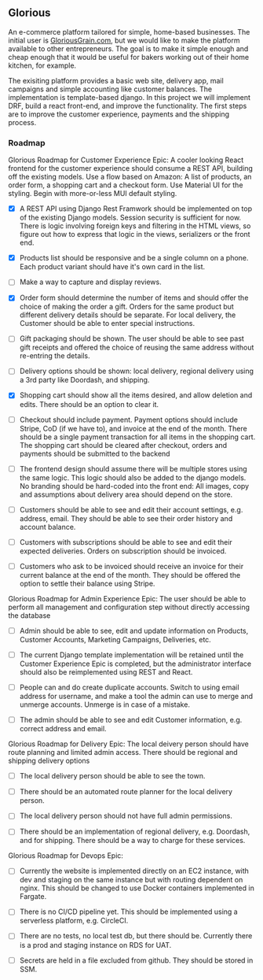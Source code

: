 ## Glorious ##


An e-commerce platform tailored for simple, home-based businesses. The initial user is [GloriousGrain.com](https://GloriousGrain.com), 
but we would like to make the platform available to other entrepreneurs. The goal is to make it simple enough and cheap enough that it would be useful for bakers working out of their home kitchen, for example.


The exisiting platform provides a basic web site, delivery app, mail campaigns and simple accounting like customer balances.
The implementation is template-based django. In this project we will implement DRF, build a react front-end, and improve the
functionality. The first steps are to improve the customer experience, payments and the shipping process.

### Roadmap ###

Glorious Roadmap for Customer Experience Epic: A cooler looking React frontend for the customer experience should consume a REST API, building off the existing models. Use a flow based on Amazon: A list of products, an order form, a shopping cart and a checkout form. Use Material UI for the styling. Begin with more-or-less MUI default styling.

- [x] A REST API using Django Rest Framwork should be implemented on top of the existing Django models. Session security is sufficient for now. There is logic involving foreign keys and filtering in the HTML views, so figure out how to express that logic in the views, serializers or the front end.


- [x] Products list should be responsive and be a single column on a phone. Each product variant should have it's own card in the list.

- [ ] Make a way to capture and display reviews. 

- [x] Order form should determine the number of items and should offer the choice of making the order a gift. Orders for the same product but different delivery details should be separate. For local delivery, the Customer should be able to enter special instructions.

- [ ] Gift packaging should be shown. The user should be able to see past gift receipts and offered the choice of reusing the same address without re-entring the details. 
  
- [ ] Delivery options should be shown: local delivery, regional delivery using a 3rd party like Doordash, and shipping.

- [x] Shopping cart should show all the items desired, and allow deletion and edits. There should be an option to clear it.

- [ ] Checkout should include payment. Payment options should include Stripe, CoD (if we have to), and invoice at the end of the month. There should be a single payment transaction for all items in the shopping cart. The shopping cart should be cleared after checkout, orders and payments should be submitted to the backend 

- [ ] The frontend design should assume there will be multiple stores using the same logic. This logic should also be added to the django models. No branding should be hard-coded into the front end: All images, copy and assumptions about delivery area should depend on the store.

- [ ] Customers should be able to see and edit their account settings, e.g. address, email. They should be able to see their order history and account balance.

- [ ] Customers with subscriptions should be able to see and edit their expected deliveries. Orders on subscription should be invoiced.

- [ ] Customers who ask to be invoiced should receive an invoice for their current balance at the end of the month. They should be offered the option to settle their balance using Stripe.

Glorious Roadmap for Admin Experience Epic: The user should be able to perform all management and configuration step without directly accessing the database

- [ ] Admin should be able to see, edit and update information on Products, Customer Accounts, Marketing Campaigns, Deliveries, etc.

- [ ] The current Django template implementation will be retained until the Customer Experience Epic is completed, but the administrator interface should also be reimplemented using REST and React.

- [ ] People can and do create duplicate accounts. Switch to using email address for username, and make a tool the admin can use to merge and unmerge accounts. Unmerge is in case of a mistake.

- [ ] The admin should be able to see and edit Customer information, e.g. correct address and email.

Glorious Roadmap for Delivery Epic: The local deivery person should have route planning and limited admin access. There should be regional and shipping delivery options

- [ ] The local delivery person should be able to see the town.

- [ ] There should be an automated route planner for the local delivery person.

- [ ] The local delivery person should not have full admin permissions.

- [ ] There should be an implementation of regional delivery, e.g. Doordash, and for shipping. There should be a way to charge for these services.

Glorious Roadmap for Devops Epic:

- [ ] Currently the website is implemented directly on an EC2 instance, with dev and staging on the same instance but with routing dependent on nginx. This should be changed to use Docker containers implemented in Fargate.

- [ ] There is no CI/CD pipeline yet. This should be implemented using a serverless platform, e.g. CircleCI.

- [ ] There are no tests, no local test db, but there should be. Currently there is a prod and staging instance on RDS for UAT.

- [ ] Secrets are held in a file excluded from github. They should be stored in SSM.
